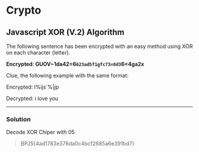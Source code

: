# Crypto

## Javascript XOR (V.2) Algorithm

The following sentence has been encrypted with an easy method using XOR on each character (letter).

**Encrypted**: **GUOV~1da42=6`623ad5f1gfc73=0d3`6<4ga2x**

Clue, the following example with the same format:


Encrypted: l%ijs`%|jp

Decrypted: i love you

---

### Solution

Decode XOR Chiper with 05

>BPJS{4ad1783e376da0c4bcf2685a6e391bd7}